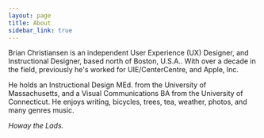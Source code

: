 ```yaml
---
layout: page
title: About
sidebar_link: true
---
```


Brian Christiansen is an independent User Experience (UX) Designer, and Instructional Designer, based north of Boston, U.S.A.. With over a decade in the field, previously he's worked for UIE/CenterCentre, and Apple, Inc.

He holds an Instructional Design MEd. from the University of Massachusetts, and a Visual Communications BA from the University of Connecticut. He enjoys writing, bicycles, trees, tea, weather, photos, and many genres music.

_Howay the Lads._
